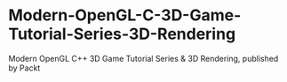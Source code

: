 # Modern-OpenGL-C-3D-Game-Tutorial-Series-3D-Rendering
Modern OpenGL C++ 3D Game Tutorial Series &amp; 3D Rendering, published by Packt
